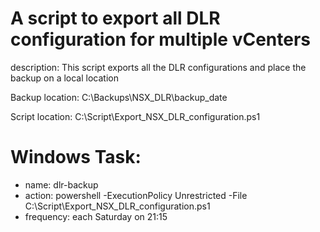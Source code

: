 # A script to export all DLR configuration for multiple vCenters

description: This script exports all the DLR configurations and place the backup on a local location

Backup location: C:\Backups\NSX_DLR\backup_date

Script location: C:\Script\Export_NSX_DLR_configuration.ps1

# Windows Task:
* name: dlr-backup
* action: powershell -ExecutionPolicy Unrestricted -File C:\Script\Export_NSX_DLR_configuration.ps1
* frequency: each Saturday on 21:15
